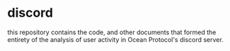 # discord
this repository contains the code, and other documents that formed the entirety of the analysis of user activity in Ocean Protocol's discord server. 
